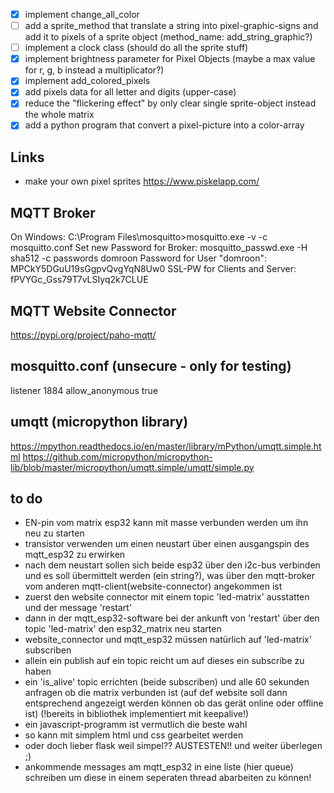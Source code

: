 - [x] implement change_all_color
- [ ] add a sprite_method that translate a string into pixel-graphic-signs and add it to pixels of a sprite object (method_name: add_string_graphic?)
- [ ] implement a clock class (should do all the sprite stuff)
- [x] implement brightness parameter for Pixel Objects (maybe a max value for r, g, b instead a multiplicator?)
- [x] implement add_colored_pixels
- [x] add pixels data for all letter and digits (upper-case)
- [x] reduce the "flickering effect" by only clear single sprite-object instead the whole matrix
- [x] add a python program that convert a pixel-picture into a color-array

## Links

- make your own pixel sprites https://www.piskelapp.com/

## MQTT Broker

On Windows:
C:\Program Files\mosquitto>mosquitto.exe -v -c mosquitto.conf
Set new Password for Broker: mosquitto_passwd.exe -H sha512 -c passwords domroon
Password for User "domroon": MPCkY5DGuU19sGgpvQvgYqN8Uw0
SSL-PW for Clients and Server: fPVYGc_Gss79T7vLSIyq2k7CLUE

## MQTT Website Connector

https://pypi.org/project/paho-mqtt/

## mosquitto.conf (unsecure - only for testing)

listener 1884
allow_anonymous true

## umqtt (micropython library)

https://mpython.readthedocs.io/en/master/library/mPython/umqtt.simple.html
https://github.com/micropython/micropython-lib/blob/master/micropython/umqtt.simple/umqtt/simple.py

## to do

- EN-pin vom matrix esp32 kann mit masse verbunden werden um ihn neu zu starten
- transistor verwenden um einen neustart über einen ausgangspin des mqtt_esp32 zu erwirken
- nach dem neustart sollen sich beide esp32 über den i2c-bus verbinden und es soll übermittelt werden (ein string?), was über
  den mqtt-broker vom anderen mqtt-client(website-connector) angekommen ist
- zuerst den website connector mit einem topic 'led-matrix' ausstatten und der message 'restart'
- dann in der mqtt_esp32-software bei der ankunft von 'restart' über den topic 'led-matrix' den esp32_matrix neu starten
- website_connector und mqtt_esp32 müssen natürlich auf 'led-matrix' subscriben
- allein ein publish auf ein topic reicht um auf dieses ein subscribe zu haben
- ein 'is_alive' topic errichten (beide subscriben) und alle 60 sekunden anfragen ob die matrix verbunden ist (auf
  def website soll dann entsprechend angezeigt werden können ob das gerät online oder offline ist) (!bereits in bibliothek implementiert mit keepalive!)
- ein javascript-programm ist vermutlich die beste wahl
- so kann mit simplem html und css gearbeitet werden
- oder doch lieber flask weil simpel?? AUSTESTEN!! und weiter überlegen ;)
- ankommende messages am mqtt_esp32 in eine liste (hier queue) schreiben um diese in einem seperaten thread abarbeiten zu können!
